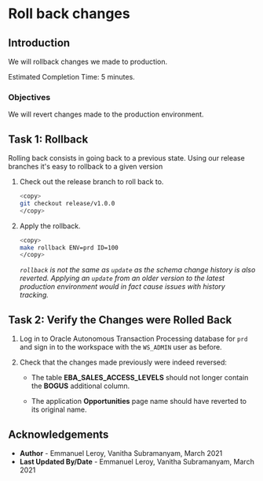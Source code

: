 # Roll back changes

## Introduction

We will rollback changes we made to production.

Estimated Completion Time: 5 minutes.

### Objectives

We will revert changes made to the production environment.

## Task 1: Rollback

Rolling back consists in going back to a previous state. Using our release branches it's easy to rollback to a given version

1. Check out the release branch to roll back to.

    ```bash
    <copy>
    git checkout release/v1.0.0
    </copy>
    ```

2. Apply the rollback.

    ```bash
    <copy>
    make rollback ENV=prd ID=100
    </copy>
    ```

    *`rollback` is not the same as `update` as the schema change history is also reverted. Applying an `update` from an older version to the latest production environment would in fact cause issues with history tracking.*

## Task 2: Verify the Changes were Rolled Back

1. Log in to Oracle Autonomous Transaction Processing database for `prd` and sign in to the workspace with the `WS_ADMIN` user as before.

2. Check that the changes made previously were indeed reversed:

    - The table **EBA\_SALES\_ACCESS\_LEVELS** should not longer contain the **BOGUS** additional column.

    - The application **Opportunities** page name should have reverted to its original name.



## Acknowledgements

 - **Author** - Emmanuel Leroy, Vanitha Subramanyam, March 2021
 - **Last Updated By/Date** - Emmanuel Leroy, Vanitha Subramanyam, March 2021
